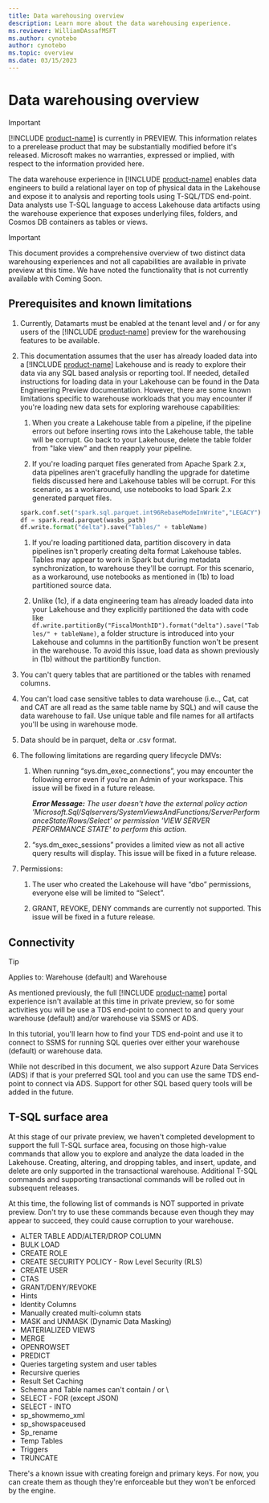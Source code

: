 ```yaml
---
title: Data warehousing overview
description: Learn more about the data warehousing experience.
ms.reviewer: WilliamDAssafMSFT
ms.author: cynotebo
author: cynotebo
ms.topic: overview
ms.date: 03/15/2023
---
```


# Data warehousing overview

> [!IMPORTANT]
> [!INCLUDE [product-name](../includes/product-name.md)] is currently in PREVIEW. This information relates to a prerelease product that may be substantially modified before it's released. Microsoft makes no warranties, expressed or implied, with respect to the information provided here.

The data warehouse experience in [!INCLUDE [product-name](../includes/product-name.md)] enables data engineers to build a relational layer on top of physical data in the Lakehouse and expose it to analysis and reporting tools using T-SQL/TDS end-point. Data analysts use T-SQL language to access Lakehouse data artifacts using the warehouse experience that exposes underlying files, folders, and Cosmos DB containers as tables or views.

> [!IMPORTANT]
> This document provides a comprehensive overview of two distinct data warehousing experiences and not all capabilities are available in private preview at this time. We have noted the functionality that is not currently available with Coming Soon.

## Prerequisites and known limitations

1. Currently, Datamarts must be enabled at the tenant level and / or for any users of the [!INCLUDE [product-name](../includes/product-name.md)] preview for the warehousing features to be available.

1. This documentation assumes that the user has already loaded data into a [!INCLUDE [product-name](../includes/product-name.md)] Lakehouse and is ready to explore their data via any SQL based analysis or reporting tool. If needed, detailed instructions for loading data in your Lakehouse can be found in the Data Engineering Preview documentation. However, there are some known limitations specific to warehouse workloads that you may encounter if you're loading new data sets for exploring warehouse capabilities:

   1. When you create a Lakehouse table from a pipeline, if the pipeline errors out before inserting rows into the Lakehouse table, the table will be corrupt. Go back to your Lakehouse, delete the table folder from "lake view" and then reapply your pipeline.

   1. If you're loading parquet files generated from Apache Spark 2.x, data pipelines aren't gracefully handling the upgrade for datetime fields discussed here and Lakehouse tables will be corrupt. For this scenario, as a workaround, use notebooks to load Spark 2.x generated parquet files.

   ```python
   spark.conf.set("spark.sql.parquet.int96RebaseModeInWrite","LEGACY")
   df = spark.read.parquet(wasbs_path)
   df.write.format("delta").save("Tables/" + tableName)
   ```

   1. If you're loading partitioned data, partition discovery in data pipelines isn't properly creating delta format Lakehouse tables. Tables may appear to work in Spark but during metadata synchronization, to warehouse they'll be corrupt. For this scenario, as a workaround, use notebooks as mentioned in (1b) to load partitioned source data.

   1. Unlike (1c), if a data engineering team has already loaded data into your Lakehouse and they explicitly partitioned the data with code like `df.write.partitionBy("FiscalMonthID").format("delta").save("Tables/" + tableName)`, a folder structure is introduced into your Lakehouse and columns in the partitionBy function won't be present in the warehouse. To avoid this issue, load data as shown previously in (1b) without the partitionBy function.

1. You can't query tables that are partitioned or the tables with renamed columns.

1. You can't load case sensitive tables to data warehouse (i.e.., Cat, cat and CAT are all read as the same table name by SQL) and will cause the data warehouse to fail. Use unique table and file names for all artifacts you'll be using in warehouse mode.

1. Data should be in parquet, delta or .csv format.

1. The following limitations are regarding query lifecycle DMVs:

   1. When running “sys.dm_exec_connections”, you may encounter the following error even if you're an Admin of your workspace. This issue will be fixed in a future release.

      ***Error Message:*** *The user doesn't have the external policy action 'Microsoft.Sql/Sqlservers/SystemViewsAndFunctions/ServerPerformanceState/Rows/Select' or permission 'VIEW SERVER PERFORMANCE STATE' to perform this action.*

   1. “sys.dm_exec_sessions” provides a limited view as not all active query results will display. This issue will be fixed in a future release.

1. Permissions:

   1. The user who created the Lakehouse will have “dbo” permissions, everyone else will be limited to “Select”.

   1. GRANT, REVOKE, DENY commands are currently not supported. This issue will be fixed in a future release.

## Connectivity

> [!TIP]
> Applies to: Warehouse (default) and Warehouse

As mentioned previously, the full [!INCLUDE [product-name](../includes/product-name.md)] portal experience isn't available at this time in private preview, so for some activities you will be use a TDS end-point to connect to and query your warehouse (default) and/or warehouse via SSMS or ADS.

In this tutorial, you'll learn how to find your TDS end-point and use it to connect to SSMS for running SQL queries over either your warehouse (default) or warehouse data.

While not described in this document, we also support Azure Data Services (ADS) if that is your preferred SQL tool and you can use the same TDS end-point to connect via ADS. Support for other SQL based query tools will be added in the future.

## T-SQL surface area

At this stage of our private preview, we haven't completed development to support the full T-SQL surface area, focusing on those high-value commands that allow you to explore and analyze the data loaded in the Lakehouse. Creating, altering, and dropping tables, and insert, update, and delete are only supported in the transactional warehouse. Additional T-SQL commands and supporting transactional commands will be rolled out in subsequent releases.

At this time, the following list of commands is NOT supported in private preview. Don't try to use these commands because even though they may appear to succeed, they could cause corruption to your warehouse.

- ALTER TABLE ADD/ALTER/DROP COLUMN
- BULK LOAD
- CREATE ROLE
- CREATE SECURITY POLICY - Row Level Security (RLS)
- CREATE USER
- CTAS
- GRANT/DENY/REVOKE
- Hints
- Identity Columns
- Manually created multi-column stats
- MASK and UNMASK (Dynamic Data Masking)
- MATERIALIZED VIEWS
- MERGE
- OPENROWSET
- PREDICT
- Queries targeting system and user tables
- Recursive queries
- Result Set Caching
- Schema and Table names can't contain / or \
- SELECT - FOR (except JSON)
- SELECT - INTO
- sp_showmemo_xml
- sp_showspaceused
- Sp_rename
- Temp Tables
- Triggers
- TRUNCATE

There's a known issue with creating foreign and primary keys. For now, you can create them as though they're enforceable but they won't be enforced by the engine.

